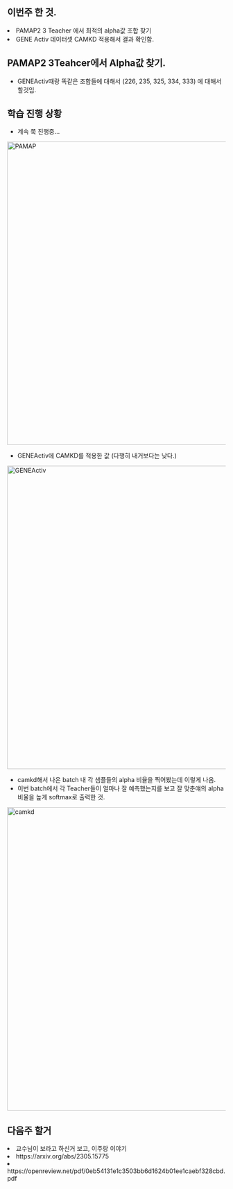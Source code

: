 ## 이번주 한 것.
<li> PAMAP2 3 Teacher 에서 최적의 alpha값 조합 찾기 </li>
<li> GENE Activ 데이터셋 CAMKD 적용해서 결과 확인함. </li>

## PAMAP2 3Teahcer에서 Alpha값 찾기.
- GENEActiv때랑 똑같은 조합들에 대해서 (226, 235, 325, 334, 333) 에 대해서 할것임.

## 학습 진행 상황
- 계속 쭉 진행중...
<img src="https://github.com/wjdwocks/ML-DNN/raw/main/markdown/25년/25.6.13/PAMAP.png" alt="PAMAP" width="700">

- GENEActiv에 CAMKD를 적용한 값 (다행히 내거보다는 낮다.)
<img src="https://github.com/wjdwocks/ML-DNN/raw/main/markdown/25년/25.6.13/GENEActiv.png" alt="GENEActiv" width="700">

- camkd해서 나온 batch 내 각 샘플들의 alpha 비율을 찍어봤는데 이렇게 나옴.
- 이번 batch에서 각 Teacher들이 얼마나 잘 예측했는지를 보고 잘 맞춘얘의 alpha비율을 높게 softmax로 출력한 것.
<img src="https://github.com/wjdwocks/ML-DNN/raw/main/markdown/25년/25.6.13/camkd_example.png" alt="camkd" width="700">

## 다음주 할거
<li> 교수님이 보라고 하신거 보고, 이주랑 이야기 </li>
<li> https://arxiv.org/abs/2305.15775 </li>
<li> https://openreview.net/pdf/0eb54131e1c3503bb6d1624b01ee1caebf328cbd.pdf </li>